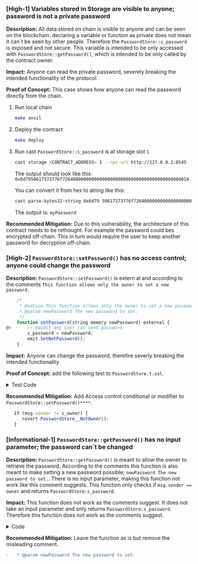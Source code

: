 ### [High-1] Variables stored in Storage are visible to anyone; password is not a private password

**Description:** All data stored on chain is visible to anyone and can be seen on the blockchain. declaring a variable or function as private does not mean it can´t be seen by other people. Therefore the `PasswordStore::s_password` is exposed and not secure. This variable is intended to be only accessed with `PasswordStore::getPassword()`, which is intended to be only called by the contract owner.

**Impact:** Anyone can read the private password, severely breaking the intended functionality of the protocol.

**Proof of Concept:**
This case shows how anyone can read the password directly from the chain.

1. Run local chain
   ```bash
   make anvil
   ```
2. Deploy the contract
   ```bash
   make deploy
   ```
3. Run cast
   `PasswordStore::s_password` is at storage slot `1`

   ```bash
   cast storage <CONTRACT_ADDRESS> 1 --rpc-url http://127.0.0.1:8545
   ```
   The output should look like this:
   `0x6d7950617373776f726400000000000000000000000000000000000000000014`

    You can convert it from hex to atring like this:
    ```bash
    cast parse-bytes32-string 0x6d79 50617373776f726400000000000000000000000000000000000000000014
    ```
    The output is: 
    `myPassword`

**Recommended Mitigation:** Due to this vulnerability, the architecture of this contract needs to be rethought. For example the password could bes encrypted off-chain. This in turn would require the user to keep another password for decryption off-chain.


### [High-2] `PasswordStore::setPassword()` has no access control; anyone could change the password

**Description:** `PasswordStore::setPassword()` is extern al and according to the comments `This function allows only the owner to set a new password.` 

```javascript
    /*
     * @notice This function allows only the owner to set a new password.
     * @param newPassword The new password to set.
     */
    function setPassword(string memory newPassword) external {
@>      // @audit any user can send password
        s_password = newPassword;
        emit SetNetPassword();
    }
```

**Impact:** Anyone can change the password, therefire severly breaking the intended functionality

**Proof of Concept:** add the following test to `PasswordStore.t.sol`.

<details>
<summary>Test Code</summary>

```javascript
   function test_anyone_can_set_password(address randomAddress) public {
      vm.assume(randomAddress != owner);
      vm.prank(randomAddress);
      string memory expectedPassword = "myNewPassword";
      passwordStore.setPassword(expectedPassword);

      vm.prank(owner);
      string memory actualPassword = passwordStore.getPassword();
      assertEq(actualPassword, expectedPassword);
   }
```

</details>

**Recommended Mitigation:** Add Access control conditional or modifier to `PasswordStore::setPassword()****`.

```javascript
   if (msg.sender != s_owner) {
      revert PasswordStore__NotOwner();
   }
```


### [Informational-1] `PasswordStore::getPassword()` has no input parameter; the password can´t be changed

**Description:** `PasswordStore::getPassword()` is meant to allow the owner to retrieve the password. According to the comments this function is also meant to make setting a new password possible; `newPassword The new password to set.`. There is no input parameter, making this function not work like this comment suggests. This function only checks if `msg.sender == owner` and returns `PasswordStore:s_password`.

**Impact:** This function does not work as the comments suggest. It does not take an input parameter and only returns `PasswordStore:s_password`. Therefore this function does not work as the comments suggest.

<details>
<summary>Code</summary>

```javascript
    /*
     * @notice This allows only the owner to retrieve the password.
     * @audit there is no newPassword param; function only returns @param s_password
     * @param newPassword The new password to set.
     */
    function getPassword() external view returns (string memory) {
        if (msg.sender != s_owner) {
            revert PasswordStore__NotOwner();
        }
        return s_password;
    }
```

</details>

**Recommended Mitigation:** Leave the function as is but remove the misleading comment.

```diff
-   * @param newPassword The new password to set.
```